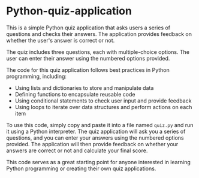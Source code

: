 # Python-quiz-application
This is a simple Python quiz application that asks users a series of questions and checks their answers. The application provides feedback on whether the user's answer is correct or not.

The quiz includes three questions, each with multiple-choice options. The user can enter their answer using the numbered options provided.

The code for this quiz application follows best practices in Python programming, including:

- Using lists and dictionaries to store and manipulate data
- Defining functions to encapsulate reusable code
- Using conditional statements to check user input and provide feedback
- Using loops to iterate over data structures and perform actions on each item

To use this code, simply copy and paste it into a file named `quiz.py` and run it using a Python interpreter. The quiz application will ask you a series of questions, and you can enter your answers using the numbered options provided. The application will then provide feedback on whether your answers are correct or not and calculate your final score.

This code serves as a great starting point for anyone interested in learning Python programming or creating their own quiz applications.
